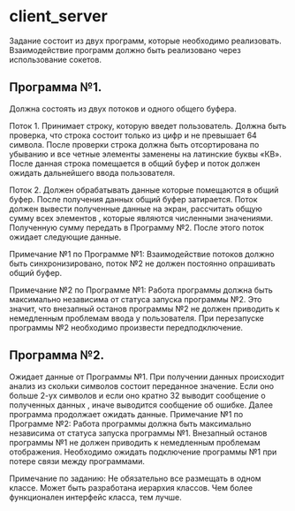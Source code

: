 # client_server 
Задание состоит из двух программ, которые необходимо реализовать. Взаимодействие программ должно быть  реализовано через использование сокетов.
## Программа  №1. 

Должна состоять  из двух потоков и одного общего буфера.

Поток 1.  Принимает строку, которую введет  пользователь.   Должна быть  проверка, что  строка состоит только  из  цифр и  не превышает 64 символа. После проверки строка должна быть  отсортирована по убыванию и все четные элементы заменены на латинские буквы «КВ». После данная строка помещается  в общий буфер и поток должен ожидать дальнейшего ввода пользователя.

Поток 2. Должен  обрабатывать  данные которые помещаются в общий буфер. После получения данных общий буфер затирается. Поток должен вывести полученные данные на экран, рассчитать  общую  сумму всех  элементов , которые являются численными значениями.  Полученную сумму передать в Программу №2. После этого поток ожидает следующие данные.

Примечание №1 по Программе №1: Взаимодействие потоков должно быть синхронизировано,  поток №2  не должен постоянно опрашивать общий буфер.

Примечание №2 по Программе №1: Работа программы должна быть максимально независима от статуса запуска программы №2. Это значит, что внезапный останов программы №2 не должен приводить к немедленным проблемам ввода у пользователя.
При перезапуске программы №2 необходимо произвести передподключение. 

## Программа №2. 

Ожидает данные от  Программы №1. При получении  данных происходит анализ из скольки символов состоит  переданное значение. Если оно больше 2-ух символов и если оно кратно 32 выводит сообщение о полученных данных  , иначе выводится сообщение об ошибке. Далее программа продолжает ожидать данные.
Примечание №1 по Программе №2: Работа программы должна быть максимально независима от статуса запуска программы №1. Внезапный останов программы №1 не должен приводить к немедленным проблемам отображения. Необходимо ожидать подключение программы №1 при потере связи между программами.

Примечание по заданию: Не обязательно все размещать в одном классе. Может быть разработана иерархия классов. Чем более функционален интерфейс класса, тем лучше.
